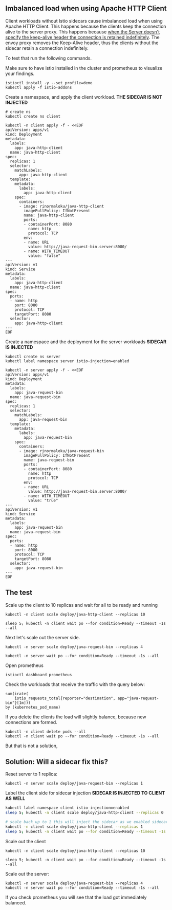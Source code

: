 ## Imbalanced load when using Apache HTTP Client

Client workloads without Istio sidecars cause imbalanced load when using Apache HTTP Client. This happens because the clients keep the connection alive to the server proxy. This happens because [when the Server doesn't specify the keep-alive header the connection is retained indefinitely](https://hc.apache.org/httpcomponents-client-4.5.x/current/tutorial/html/connmgmt.html#:~:text=If%20the%20Keep%2DAlive%20header%20is%20not%20present%20in%20the%20response%2C%20HttpClient%20assumes%20the%20connection%20can%20be%20kept%20alive%20indefinitely.). The envoy proxy removes the Keep-Alive header, thus the clients without the sidecar retain a connection indefinitely.

To test that run the following commands.

Make sure to have istio installed in the cluster and prometheus to visualize your findings.
```
istioctl install -y --set profile=demo
kubectl apply -f istio-addons
```

Create a namespace, and apply the client workload. **THE SIDECAR IS NOT INJECTED**
```
# create ns
kubectl create ns client

kubectl -n client apply -f - <<EOF
apiVersion: apps/v1
kind: Deployment
metadata:
  labels:
    app: java-http-client
  name: java-http-client
spec:
  replicas: 1
  selector:
    matchLabels:
      app: java-http-client
  template:
    metadata:
      labels:
        app: java-http-client
    spec:
      containers:
      - image: rinormaloku/java-http-client
        imagePullPolicy: IfNotPresent
        name: java-http-client
        ports:
        - containerPort: 8080
          name: http
          protocol: TCP
        env:
        - name: URL
          value: http://java-request-bin.server:8080/
        - name: WITH_TIMEOUT
          value: "false"
---
apiVersion: v1
kind: Service
metadata:
  labels:
    app: java-http-client
  name: java-http-client
spec:
  ports:
  - name: http
    port: 8080
    protocol: TCP
    targetPort: 8080
  selector:
    app: java-http-client
---
EOF
```

Create a namespace and the deployment for the server workloads **SIDECAR IS INJECTED**

```
kubectl create ns server
kubectl label namespace server istio-injection=enabled

kubectl -n server apply -f - <<EOF
apiVersion: apps/v1
kind: Deployment
metadata:
  labels:
    app: java-request-bin
  name: java-request-bin
spec:
  replicas: 1
  selector:
    matchLabels:
      app: java-request-bin
  template:
    metadata:
      labels:
        app: java-request-bin
    spec:
      containers:
      - image: rinormaloku/java-request-bin
        imagePullPolicy: IfNotPresent
        name: java-request-bin
        ports:
        - containerPort: 8080
          name: http
          protocol: TCP
        env:
        - name: URL
          value: http://java-request-bin.server:8080/
        - name: WITH_TIMEOUT
          value: "true" 
---
apiVersion: v1
kind: Service
metadata:
  labels:
    app: java-request-bin
  name: java-request-bin
spec:
  ports:
  - name: http
    port: 8080
    protocol: TCP
    targetPort: 8080
  selector:
    app: java-request-bin
---
EOF
```

## The test

Scale up the client to 10 replicas and wait for all to be ready and running
```
kubectl -n client scale deploy/java-http-client --replicas 10

sleep 5; kubectl -n client wait po --for condition=Ready --timeout -1s --all
```

Next let's scale out the server side.

```
kubectl -n server scale deploy/java-request-bin --replicas 4

kubectl -n server wait po --for condition=Ready --timeout -1s --all
```

Open prometheus
```
istioctl dashboard prometheus
```
Check the workloads that receive the traffic with the query below:
```
sum(irate(
    istio_requests_total{reporter="destination", app="java-request-bin"}[1m])) 
by (kubernetes_pod_name)
```

If you delete the clients the load will slightly balance, because new connections are formed.
```
kubectl -n client delete pods --all
kubectl -n client wait po --for condition=Ready --timeout -1s --all
```

But that is not a solution,


## Solution: Will a sidecar fix this?

Reset server to 1 replica:
```
kubectl -n server scale deploy/java-request-bin --replicas 1
```

Label the client side for sidecar injection **SIDECAR IS INJECTED TO CLIENT AS WELL**

```bash
kubectl label namespace client istio-injection=enabled
sleep 5; kubectl -n client scale deploy/java-http-client --replicas 0

# scale back up to 1 this will inject the sidecar as we enabled sidecar injection
kubectl -n client scale deploy/java-http-client --replicas 1
sleep 5; kubectl -n client wait po --for condition=Ready --timeout -1s --all
```

Scale out the client

```
kubectl -n client scale deploy/java-http-client --replicas 10

sleep 5; kubectl -n client wait po --for condition=Ready --timeout -1s --all
```

Scale out the server:
```
kubectl -n server scale deploy/java-request-bin --replicas 4
kubectl -n server wait po --for condition=Ready --timeout -1s --all
```

If you check prometheus you will see that the load got immediately balanced.
